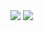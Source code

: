 <img src="https://capsule-render.vercel.app/api?type=Waving&color=191B28&fontColor=fff&height=200&section=header&text=GHIBLI%20Advend%20Calendar&fontSize=30&section=header" />


<img src="https://capsule-render.vercel.app/api?type=Soft&color=F8F5DA&fontColor=fff&height=200&section=footer&text=GHIBLI%20Advend%20Calendar&fontSize=30&section=header" />
